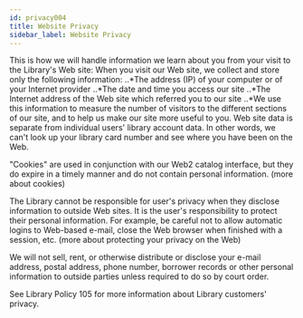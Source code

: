 ```yaml
---
id: privacy004
title: Website Privacy
sidebar_label: Website Privacy
---
```


This is how we will handle information we learn about you from your visit to the Library's Web site: When you visit our Web site, we collect and store only the following information:
..*The address (IP) of your computer or of your Internet provider
..*The date and time you access our site
..*The Internet address of the Web site which referred you to our site
..*We use this information to measure the number of visitors to the different sections of our site, and to help us make our site more useful to you.
Web site data is separate from individual users' library account data. In other words, we can't look up your library card number and see where you have been on the Web.

"Cookies" are used in conjunction with our Web2 catalog interface, but they do expire in a timely manner and do not contain personal information. (more about cookies)

The Library cannot be responsible for user's privacy when they disclose information to outside Web sites. It is the user's responsibility to protect their personal information. For example, be careful not to allow automatic logins to Web-based e-mail, close the Web browser when finished with a session, etc. (more about protecting your privacy on the Web)

We will not sell, rent, or otherwise distribute or disclose your e-mail address, postal address, phone number, borrower records or other personal information to outside parties unless required to do so by court order.

See Library Policy 105 for more information about Library customers' privacy.